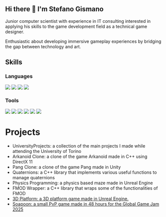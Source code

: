 ## Hi there 👋 I'm Stefano Gismano

Junior computer scientist with experience in IT consulting interested in applying his skills to the game development field as a technical game designer. 

Enthusiastic about developing immersive gameplay experiences by bridging the gap between technology and art.

## Skills

### Languages

<img src="https://img.shields.io/badge/C++-00599C?style=for-the-badge&logo=C%2B%2B&logoColor=white"> <img src="https://img.shields.io/badge/C%23-239120?style=for-the-badge&logo=unity&logoColor=white"> <img src="https://img.shields.io/badge/Java-ED8B00?style=for-the-badge&logo=java&logoColor=white"> <img src="https://img.shields.io/badge/C-00599C?style=for-the-badge&logo=c&logoColor=white">

### Tools

<img src="https://img.shields.io/badge/Unreal_Engine-9455CE?style=for-the-badge&logo=unrealengine"> <img src="https://img.shields.io/badge/-Unity-000000?style=for-the-badge&logo=unity&logoColor=white"> <img src="https://img.shields.io/badge/Notion-000000?style=for-the-badge&logo=notion&logoColor=white"> <img src="https://img.shields.io/badge/-Blender-333333?style=for-the-badge&logo=blender"> <img src="https://img.shields.io/badge/-LaTeX-008080?style=for-the-badge&logo=latex&logoColor=white"> <img src="https://camo.githubusercontent.com/8a6912ffd6e3bba0d696c8803e3ff21a37f24cbca4a3433e23af910250e974ef/68747470733a2f2f696d672e736869656c64732e696f2f62616467652f4769742d4630353033323f7374796c653d666f722d7468652d6261646765266c6f676f3d676974266c6f676f436f6c6f723d7768697465">

# Projects

- UniversityProjects: a collection of the main projects I made while attending the University of Torino
- Arkanoid Clone: a clone of the game Arkanoid made in C++ using DirectX 11
- Pang Clone: a clone of the game Pang made in Unity
- Quaternions: a C++ library that implements various useful functions to manage quaternions
- Physics Programming: a physics based maze made in Unreal Engine
- FMOD Wrapper: a C++ library that wraps some of the functionalities of FMOD
- <a href="https://gitlab.com/mastergamedev-vr/student-2425/gameengineprogramming/stefano_gismano/">3D Platform: a 3D platform game made in Unreal Engine.</a>
- <a href="https://mickael-ordine.itch.io/soapoon">Soapoon: a small PvP game made in 48 hours for the Global Game Jam 2025</a>
